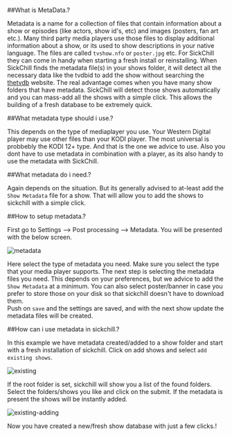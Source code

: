 ##What is MetaData.?

Metadata is a name for a collection of files that contain information about a show or episodes (like actors, show id's, etc) and images (posters, fan art etc.).
Many third party media players use those files to display additional information about a show, or its used to show descriptions in your native language. The files are called `tvshow.nfo` or `poster.jpg` etc.
For SickChill they can come in handy when starting a fresh install or reinstalling. 
When SickChill finds the metadata file(s) in your shows folder, it will detect all the necessary data like the tvdbid to add the show without searching the [thetvdb](https://thetvdb.com/) website.
The real advantage comes when you have many show folders that have metadata. SickChill will detect those shows automatically and you can mass-add all the shows with a simple click.
This allows the building of a fresh database to be extremely quick. 

##What metadata type should i use.?

This depends on the type of mediaplayer you use. Your Western Digital player may use other files than your KODI player.
The most universal is probbebly the KODI 12+ type. And that is the one we advice to use.
Also you dont have to use metadata in combination with a player, as its also handy to use the metadata with SickChill. 

##What metadata do i need.?

Again depends on the situation. But its generally advised to at-least add the `Show Metadata` file for a show.
That will allow you to add the shows to sickchill with a simple click.

##How to setup metadata.?

First go to Settings --> Post processing --> Metadata.
You will be presented with the below screen.

![metadata](https://cloud.githubusercontent.com/assets/7928052/13502747/8c3ae6b8-e16c-11e5-812c-16ef0c9e676e.png)

Here select the type of metadata you need. Make sure you select the type that your media player supports.
The next step is selecting the metadata files you need. This depends on your preferences, but we advice to add the `Show Metadata` at a minimum. You can also select poster/banner in case you prefer to store those on your disk so that sickchill doesn't have to download them.  
Push on `save` and the settings are saved, and with the next show update the metadata files will be created.  

##How can i use metadata in sickchill.?

In this example we have metadata created/added to a show folder and start with a fresh installation of sickchill.
Click on add shows and select `add existing shows`.

![existing](https://cloud.githubusercontent.com/assets/7928052/13502745/8c13b0fc-e16c-11e5-8793-3c86b25d99ab.png)

If the root folder is set, sickchill will show you a list of the found folders.
Select the folders/shows you like and click on the submit. If the metadata is present the shows will be instantly added.

![existing-adding](https://cloud.githubusercontent.com/assets/7928052/13502746/8c14b6dc-e16c-11e5-8b43-4291118947a8.png)

Now you have created a new/fresh show database with just a few clicks.!


 